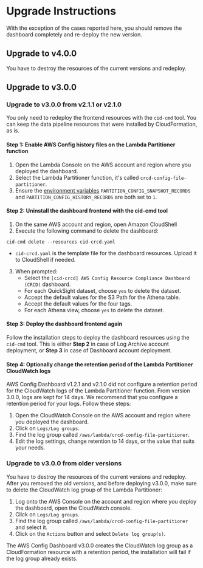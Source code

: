 # Upgrade Instructions
With the exception of the cases reported here, you should remove the dashboard completely and re-deploy the new version.

## Upgrade to v4.0.0
You have to destroy the resources of the current versions and redeploy.

## Upgrade to v3.0.0

### Upgrade to v3.0.0 from v2.1.1 or v2.1.0
You only need to redeploy the frontend resources with the `cid-cmd` tool. You can keep the data pipeline resources that were installed by CloudFormation, as is.

#### Step 1: Enable AWS Config history files on the Lambda Partitioner function
1. Open the Lambda Console on the AWS account and region where you deployed the dashboard.
1. Select the Lambda Partitioner function, it's called `crcd-config-file-partitioner`.
1. Ensure the [environment variables](https://docs.aws.amazon.com/lambda/latest/dg/configuration-envvars.html) `PARTITION_CONFIG_SNAPSHOT_RECORDS` and `PARTITION_CONFIG_HISTORY_RECORDS` are both set to `1`.

#### Step 2: Uninstall the dashboard frontend with the cid-cmd tool
1. On the same AWS account and region, open Amazon CloudShell
1. Execute the following command to delete the dashboard:

```
cid-cmd delete --resources cid-crcd.yaml
```

* `cid-crcd.yaml` is the template file for the dashboard resources. Upload it to CloudShell if needed.

3. When prompted:
   - Select the `[cid-crcd] AWS Config Resource Compliance Dashboard (CRCD)` dashboard.
   - For each QuickSight dataset, choose `yes` to delete the dataset.
   - Accept the default values for the S3 Path for the Athena table.
   - Accept the default values for the four tags.
   - For each Athena view, choose `yes` to delete the dataset.

#### Step 3: Deploy the dashboard frontend again
Follow the installation steps to deploy the dashboard resources using the `cid-cmd` tool. This is either **Step 2** in case of Log Archive account deployment, or **Step 3** in case of Dashboard account deployment.

#### Step 4: Optionally change the retention period of the Lambda Partitioner CloudWatch logs
AWS Config Dashboard v1.2.1 and v2.1.0 did not configure a retention period for the CloudWatch logs of the Lambda Partitioner function. From version 3.0.0, logs are kept for 14 days. We recommend that you configure a retention period for your logs. Follow these steps:

1. Open the CloudWatch Console on the AWS account and region where you deployed the dashboard.
1. Click on `Logs/Log groups`.
1. Find the log group called `/aws/lambda/crcd-config-file-partitioner`.
1. Edit the log settings, change retention to 14 days, or the value that suits your needs.

### Upgrade to v3.0.0 from older versions
You have to destroy the resources of the current versions and redeploy. After you removed the old versions, and before deploying v3.0.0, make sure to delete the CloudWatch log group of the Lambda Partitioner:
1. Log onto the AWS Console on the account and region where you deploy the dashboard, open the CloudWatch console.
1. Click on `Logs/Log groups`.
1. Find the log group called `/aws/lambda/crcd-config-file-partitioner` and select it.
1. Click on the `Actions` button and select `Delete log group(s)`.

The AWS Config Dashboard v3.0.0 creates the CloudWatch log group as a CloudFormation resource with a retention period, the installation will fail if the log group already exists.